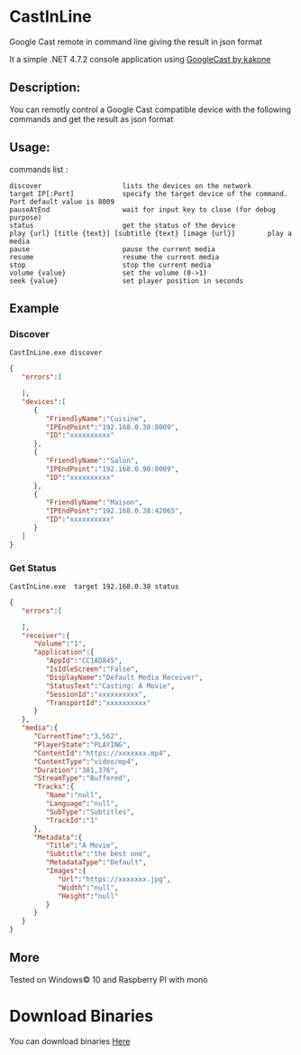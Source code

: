 # CastInLine 
Google Cast remote in command line giving the result in json format

It a simple .NET 4.7.2 console application using [GoogleCast by kakone](https://github.com/kakone/GoogleCast "GoogleCast by kakone") 

## Description:
You can remotly control a Google Cast compatible device with the following commands and get the result as json format

## Usage:
commands list :

    discover					lists the devices on the network
    target IP[:Port]			specify the target device of the command. Port default value is 8009
    pauseAtEnd				    wait for input key to close (for debug purpose)
    status					    get the status of the device
    play {url} [title {text}] [subtitle {text} [image {url}]        play a media
    pause					    pause the current media
    resume					    resume the current media
    stop						stop the current media
    volume {value}			    set the volume (0->1)
    seek {value}				set player position in seconds
  
## Example

### Discover
`CastInLine.exe discover`

```json
{ 
   "errors":[ 

   ],
   "devices":[ 
      { 
         "FriendlyName":"Cuisine",
         "IPEndPoint":"192.168.0.38:8009",
         "ID":"xxxxxxxxxx"
      },
      { 
         "FriendlyName":"Salon",
         "IPEndPoint":"192.168.0.90:8009",
         "ID":"xxxxxxxxxx"
      },
      { 
         "FriendlyName":"Maison",
         "IPEndPoint":"192.168.0.38:42065",
         "ID":"xxxxxxxxxx"
      }
   ]
}
```
### Get Status
`CastInLine.exe  target 192.168.0.38 status`
```json
{ 
   "errors":[ 

   ],
   "receiver":{ 
      "Volume":"1",
      "application":{ 
         "AppId":"CC1AD845",
         "IsIdleScreen":"False",
         "DisplayName":"Default Media Receiver",
         "StatusText":"Casting: A Movie",
         "SessionId":"xxxxxxxxxx",
         "TransportId":"xxxxxxxxxx"
      }
   },
   "media":{ 
      "CurrentTime":"3,562",
      "PlayerState":"PLAYING",
      "ContentId":"https://xxxxxxx.mp4",
      "ContentType":"video/mp4",
      "Duration":"381,376",
      "StreamType":"Buffered",
      "Tracks":{ 
         "Name":"null",
         "Language":"null",
         "SubType":"Subtitles",
         "TrackId":"1"
      },
      "Metadata":{ 
         "Title":"A Movie",
         "Subtitle":"the best one",
         "MetadataType":"Default",
         "Images":{ 
            "Url":"https://xxxxxxx.jpg",
            "Width":"null",
            "Height":"null"
         }
      }
   }
}
```
## More
Tested on Windows© 10 and Raspberry PI with mono

# Download Binaries

You can download binaries [Here](https://github.com/milouz-corp/CastInLine/releases/download/1/Release.zip)

